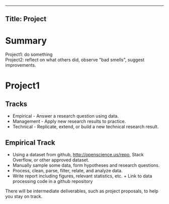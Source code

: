 ----
Title: Project
----

# Summary

Project1: do something   
Project2: reflect on what others did, observe "bad smells", suggest improvements.

# Project1

## Tracks

+ Empirical - Answer a research question using data.
+ Management - Apply new research results to practice.
+ Technical - Replicate, extend, or build a new technical research result.

## Empirical Track

+ Using a dataset from github, http://openscience.us/repo, Stack Overflow, or other approved dataset.
+ Manually sample some data, form hypotheses and research questions.
+ Process, clean, parse, filter, relate, and analyze data.
+ Write report including figures, relevant statistics, etc.
      + Link to data processing code in a github repository


There will be intermediate deliverables, such as project proposals, to help you stay on track.